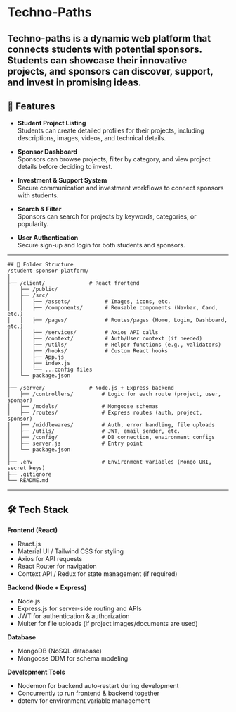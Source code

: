 # Techno-Paths
**Techno-paths** is a dynamic web platform that connects **students** with **potential sponsors**. Students can showcase their innovative projects, and sponsors can discover, support, and invest in promising ideas.
---

## 🚀 Features

- **Student Project Listing**  
  Students can create detailed profiles for their projects, including descriptions, images, videos, and technical details.
  
- **Sponsor Dashboard**  
  Sponsors can browse projects, filter by category, and view project details before deciding to invest.
  
- **Investment & Support System**  
  Secure communication and investment workflows to connect sponsors with students.
  
- **Search & Filter**  
  Sponsors can search for projects by keywords, categories, or popularity.
  
- **User Authentication**  
  Secure sign-up and login for both students and sponsors.

---
```
## 📁 Folder Structure
/student-sponsor-platform/
│
├── /client/              # React frontend
│   ├── /public/
│   ├── /src/
│   │   ├── /assets/           # Images, icons, etc.
│   │   ├── /components/       # Reusable components (Navbar, Card, etc.)
│   │   ├── /pages/            # Routes/pages (Home, Login, Dashboard, etc.)
│   │   ├── /services/         # Axios API calls
│   │   ├── /context/          # Auth/User context (if needed)
│   │   ├── /utils/            # Helper functions (e.g., validators)
│   │   ├── /hooks/            # Custom React hooks
│   │   ├── App.js
│   │   ├── index.js
│   │   └── ...config files
│   └── package.json
│
├── /server/              # Node.js + Express backend
│   ├── /controllers/         # Logic for each route (project, user, sponsor)
│   ├── /models/              # Mongoose schemas
│   ├── /routes/              # Express routes (auth, project, sponsor)
│   ├── /middlewares/         # Auth, error handling, file uploads
│   ├── /utils/               # JWT, email sender, etc.
│   ├── /config/              # DB connection, environment configs
│   ├── server.js             # Entry point
│   └── package.json
│
├── .env                      # Environment variables (Mongo URI, secret keys)
├── .gitignore
└── README.md
```
---

## 🛠 Tech Stack

**Frontend (React)**
- React.js
- Material UI / Tailwind CSS for styling
- Axios for API requests
- React Router for navigation
- Context API / Redux for state management (if required)

**Backend (Node + Express)**
- Node.js
- Express.js for server-side routing and APIs
- JWT for authentication & authorization
- Multer for file uploads (if project images/documents are used)

**Database**
- MongoDB (NoSQL database)
- Mongoose ODM for schema modeling

**Development Tools**
- Nodemon for backend auto-restart during development
- Concurrently to run frontend & backend together
- dotenv for environment variable management


